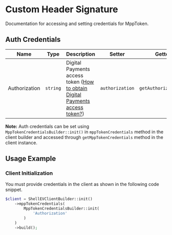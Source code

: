 
# Custom Header Signature



Documentation for accessing and setting credentials for MppToken.

## Auth Credentials

| Name | Type | Description | Setter | Getter |
|  --- | --- | --- | --- | --- |
| Authorization | `string` | Digital Payments access token ([How to obtain Digital Payments access token?](page:guided-walkthrough/walkthrough1)) | `authorization` | `getAuthorization()` |



**Note:** Auth credentials can be set using `MppTokenCredentialsBuilder::init()` in `mppTokenCredentials` method in the client builder and accessed through `getMppTokenCredentials` method in the client instance.

## Usage Example

### Client Initialization

You must provide credentials in the client as shown in the following code snippet.

```php
$client = ShellEVClientBuilder::init()
    ->mppTokenCredentials(
        MppTokenCredentialsBuilder::init(
            'Authorization'
        )
    )
    ->build();
```


